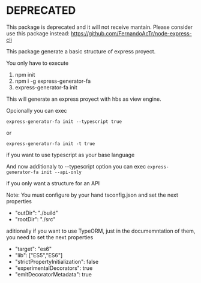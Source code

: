 # DEPRECATED

This package is deprecated and it will not receive mantain. Please consider use this package instead: https://github.com/FernandoAcTr/node-express-cli

This package generate a basic structure of express proyect.

You only have to execute

1. npm init
2. npm i -g express-generator-fa
3. express-generator-fa init

This will generate an express proyect with hbs as view engine.

Opcionally you can exec

`express-generator-fa init --typescript true`

or

`express-generator-fa init -t true`

if you want to use typescript as your base language

And now additionaly to --typescript option you can exec
`express-generator-fa init --api-only`

if you only want a structure for an API

Note: You must configure by your hand tsconfig.json and set the next properties

- "outDir": "./build"
- "rootDir": "./src"

aditionally if you want to use TypeORM, just in the documemntation of them, you need to set the next properties
- "target": "es6"
- "lib": ["ES5","ES6"]
- "strictPropertyInitialization": false
- "experimentalDecorators": true
- "emitDecoratorMetadata": true
